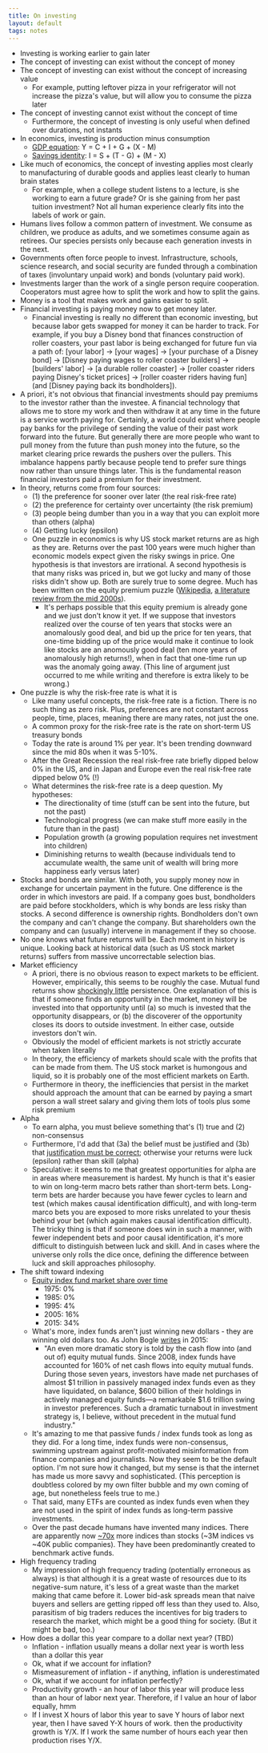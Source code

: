 ```yaml
---
title: On investing
layout: default
tags: notes
---
```


*   Investing is working earlier to gain later
*   The concept of investing can exist without the concept of money
*   The concept of investing can exist without the concept of increasing value
    *   For example, putting leftover pizza in your refrigerator will not increase the pizza's value, but will allow you to consume the pizza later
*   The concept of investing cannot exist without the concept of time
    *   Furthermore, the concept of investing is only useful when defined over durations, not instants
*   In economics, investing is production minus consumption
    *   [GDP equation](https://en.wikipedia.org/wiki/Gross_domestic_product#Components_of_GDP_by_expenditure): Y = C + I + G + (X - M)
    *   [Savings identity](https://en.wikipedia.org/wiki/Savings_identity): I = S + (T - G) + (M - X)
*   Like much of economics, the concept of investing applies most clearly to manufacturing of durable goods and applies least clearly to human brain states
    *   For example, when a college student listens to a lecture, is she working to earn a future grade? Or is she gaining from her past tuition investment? Not all human experience clearly fits into the labels of work or gain.
*   Humans lives follow a common pattern of investment. We consume as children, we produce as adults, and we sometimes consume again as retirees. Our species persists only because each generation invests in the next.
*   Governments often force people to invest. Infrastructure, schools, science research, and social security are funded through a combination of taxes (involuntary unpaid work) and bonds (voluntary paid work).
*   Investments larger than the work of a single person require cooperation. Cooperators must agree how to split the work and how to split the gains.
*   Money is a tool that makes work and gains easier to split.
*   Financial investing is paying money now to get money later.
    *   Financial investing is really no different than economic investing, but because labor gets swapped for money it can be harder to track. For example, if you buy a Disney bond that finances construction of roller coasters, your past labor is being exchanged for future fun via a path of: [your labor] -> [your wages] -> [your purchase of a Disney bond] -> [Disney paying wages to roller coaster builders] -> [builders' labor] -> [a durable roller coaster] -> [roller coaster riders paying Disney's ticket prices] -> [roller coaster riders having fun] (and [Disney paying back its bondholders]).
*   A priori, it's not obvious that financial investments should pay premiums to the investor rather than the investee. A financial technology that allows me to store my work and then withdraw it at any time in the future is a service worth paying for. Certainly, a world could exist where people pay banks for the privilege of sending the value of their past work forward into the future. But generally there are more people who want to pull money from the future than push money into the future, so the market clearing price rewards the pushers over the pullers. This imbalance happens partly because people tend to prefer sure things now rather than unsure things later. This is the fundamental reason financial investors paid a premium for their investment.
*   In theory, returns come from four sources:
    *   (1) the preference for sooner over later (the real risk-free rate)
    *   (2) the preference for certainty over uncertainty (the risk premium)
    *   (3) people being dumber than you in a way that you can exploit more than others (alpha)
    *   (4) Getting lucky (epsilon)
    *   One puzzle in economics is why US stock market returns are as high as they are. Returns over the past 100 years were much higher than economic models expect given the risky swings in price. One hypothesis is that investors are irrational. A second hypothesis is that many risks was priced in, but we got lucky and many of those risks didn't show up. Both are surely true to some degree. Much has been written on the equity premium puzzle ([Wikipedia](https://en.wikipedia.org/wiki/Equity_premium_puzzle), [a literature review from the mid 2000s](http://www.altruistfa.com/readingroomarticles.htm#EquityPremium)).
        *   It's perhaps possible that this equity premium is already gone and we just don't know it yet. If we suppose that investors realized over the course of ten years that stocks were an anomalously good deal, and bid up the price for ten years, that one-time bidding up of the price would make it continue to look like stocks are an anomously good deal (ten more years of anomalously high returns!), when in fact that one-time run up was the anomaly going away. (This line of argument just occurred to me while writing and therefore is extra likely to be wrong.)
*   One puzzle is why the risk-free rate is what it is
    *   Like many useful concepts, the risk-free rate is a fiction. There is no such thing as zero risk. Plus, preferences are not constant across people, time, places, meaning there are many rates, not just the one.
    *   A common proxy for the risk-free rate is the rate on short-term US treasury bonds
    *   Today the rate is around 1% per year. It's been trending downward since the mid 80s when it was 5-10%.
    *   After the Great Recession the real risk-free rate briefly dipped below 0% in the US, and in Japan and Europe even the real risk-free rate dipped below 0% (!)
    *   What determines the risk-free rate is a deep question. My hypotheses:
        *   The directionality of time (stuff can be sent into the future, but not the past)
        *   Technological progress (we can make stuff more easily in the future than in the past)
        *   Population growth (a growing population requires net investment into children)
        *   Diminishing returns to wealth (because individuals tend to accumulate wealth, the same unit of wealth will bring more happiness early versus later)
*   Stocks and bonds are similar. With both, you supply money now in exchange for uncertain payment in the future. One difference is the order in which investors are paid. If a company goes bust, bondholders are paid before stockholders, which is why bonds are less risky than stocks. A second difference is ownership rights. Bondholders don't own the company and can't change the company. But shareholders own the company and can (usually) intervene in management if they so choose.
*   No one knows what future returns will be. Each moment in history is unique. Looking back at historical data (such as US stock market returns) suffers from massive uncorrectable selection bias.
*   Market efficiency
    *   A priori, there is no obvious reason to expect markets to be efficient. However, empirically, this seems to be roughly the case. Mutual fund returns show [shockingly little](http://www.altruistfa.com/readingroomarticles.htm#Persistence) persistence. One explanation of this is that if someone finds an opportunity in the market, money will be invested into that opportunity until (a) so much is invested that the opportunity disappears, or (b) the discoverer of the opportunity closes its doors to outside investment. In either case, outside investors don't win.
    *   Obviously the model of efficient markets is not strictly accurate when taken literally
    *   In theory, the efficiency of markets should scale with the profits that can be made from them. The US stock market is humongous and liquid, so it is probably one of the most efficient markets on Earth.
    *   Furthermore in theory, the inefficiencies that persist in the market should approach the amount that can be earned by paying a smart person a wall street salary and giving them lots of tools plus some risk premium
*   Alpha
    *   To earn alpha, you must believe something that's (1) true and (2) non-consensus
    *   Furthermore, I'd add that (3a) the belief must be justified and (3b) that [justification must be correct](https://en.wikipedia.org/wiki/Gettier_problem); otherwise your returns were luck (epsilon) rather than skill (alpha)
    *   Speculative: it seems to me that greatest opportunities for alpha are in areas where measurement is hardest. My hunch is that it's easier to win on long-term macro bets rather than short-term bets. Long-term bets are harder because you have fewer cycles to learn and test (which makes causal identification difficult), and with long-term marco bets you are exposed to more risks unrelated to your thesis behind your bet (which again makes causal identification difficult). The tricky thing is that if someone does win in such a manner, with fewer independent bets and poor causal identification, it's more difficult to distinguish between luck and skill. And in cases where the universe only rolls the dice once, defining the difference between luck and skill approaches philosophy.
*   The shift toward indexing
    *   [Equity index fund market share over time](www.cfapubs.org/doi/pdf/10.2469/faj.v72.n1.5)
        *   1975: 0%
        *   1985: 0%
        *   1995: 4%
        *   2005: 16%
        *   2015: 34%
    *   What's more, index funds aren't just winning new dollars - they are winning old dollars too. As John Bogle [writes](http://www.cfapubs.org/doi/pdf/10.2469/faj.v72.n1.5) in 2015:
        *   "An even more dramatic story is told by the cash flow into (and out of) equity mutual funds. Since 2008, index funds have accounted for 160% of net cash flows into equity mutual funds. During those seven years, investors have made net purchases of almost $1 trillion in passively managed index funds even as they have liquidated, on balance, $600 billion of their holdings in actively managed equity funds—a remarkable $1.6 trillion swing in investor preferences. Such a dramatic turnabout in investment strategy is, I believe, without precedent in the mutual fund industry."
    *   It's amazing to me that passive funds / index funds took as long as they did. For a long time, index funds were non-consensus, swimming upstream against profit-motivated misinformation from finance companies and journalists. Now they seem to be the default option. I'm not sure how it changed, but my sense is that the internet has made us more savvy and sophisticated. (This perception is doubtless colored by my own filter bubble and my own coming of age, but nonetheless feels true to me.)
    *   That said, many ETFs are counted as index funds even when they are not used in the spirit of index funds as long-term passive investments.
    *   Over the past decade humans have invented many indices. There are apparently now [~70x](https://www.moneyobserver.com/news/there-are-now-70-times-more-stock-market-indices-listed-stocks-world) more indices than stocks (~3M indices vs ~40K public companies). They have been predominantly created to benchmark active funds.
*   High frequency trading
    *   My impression of high frequency trading (potentially erroneous as always) is that although it is a great waste of resources due to its negative-sum nature, it's less of a great waste than the market making that came before it. Lower bid-ask spreads mean that naive buyers and sellers are getting ripped off less than they used to. Also, parasitism of big traders reduces the incentives for big traders to research the market, which might be a good thing for society. (But it might be bad, too.)
*   How does a dollar this year compare to a dollar next year? (TBD)
    *   Inflation - inflation usually means a dollar next year is worth less than a dollar this year
    *   Ok, what if we account for inflation?
    *   Mismeasurement of inflation - if anything, inflation is underestimated
    *   Ok, what if we account for inflation perfectly?
    *   Productivity growth - an hour of labor this year will produce less than an hour of labor next year. Therefore, if I value an hour of labor equally, hmm
    *   If I invest X hours of labor this year to save Y hours of labor next year, then I have saved Y-X hours of work. then the productivity growth is Y/X. If I work the same number of hours each year then production rises Y/X.
